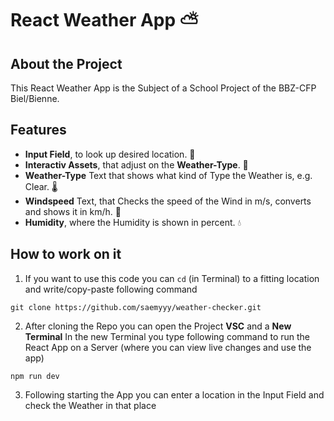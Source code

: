 # React Weather App ⛅️
## About the Project
This React Weather App is the Subject of a School Project of the BBZ-CFP Biel/Bienne. 

## Features
- **Input Field**, to look up desired location. 💬
- **Interactiv Assets**, that adjust on the **Weather-Type**. 🌆
- **Weather-Type** Text that shows what kind of Type the Weather is, e.g. Clear. 🌡️
- **Windspeed** Text, that Checks the speed of the Wind in m/s, converts and shows it in km/h. 💨
- **Humidity**, where the Humidity is shown in percent. 💧

## How to work on it
1. If you want to use this code you can `cd` (in Terminal) to a fitting location and write/copy-paste following command

```
git clone https://github.com/saemyyy/weather-checker.git
```
2. After cloning the Repo you can open the Project **VSC** and a **New Terminal**
In the new Terminal you type following command to run the React App on a Server (where you can view live changes and use the app)
```
npm run dev
```
3. Following starting the App you can enter a location in the Input Field and check the Weather in that place

